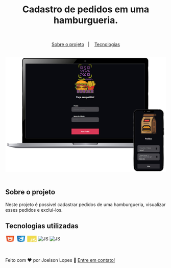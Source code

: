 <h1 align="center">
  Cadastro de pedidos em uma hamburgueria.
</h1>
<br>

<p align="center">
  <a href="#sobre-o-projeto">Sobre o projeto</a>&nbsp;&nbsp;&nbsp;|&nbsp;&nbsp;&nbsp;
  <a href="#tecnologias-utilizadas">Tecnologias</a>
</p>

<br>
<div align="center" >
<img src="https://github.com/JoelsonLopes/challenge-burguer-react/blob/master/src/assets/projeto-finalizado.png" alt="Origin" width="1000px">
</div>
<br>



## Sobre o projeto

Neste projeto é possivel cadastrar pedidos de uma hamburgueria, visualizar esses pedidos e excluí-los.
<br>

## Tecnologias utilizadas

<div style="display: inline_block">
  <img align="center" alt="HTML" height="20" width="30" src="https://raw.githubusercontent.com/devicons/devicon/master/icons/html5/html5-original.svg">
  <img align="center" alt="CSS" height="20" width="30" src="https://raw.githubusercontent.com/devicons/devicon/master/icons/css3/css3-original.svg">
  <img align="center" alt="JS" height="20" width="30" src="https://raw.githubusercontent.com/devicons/devicon/master/icons/javascript/javascript-plain.svg">
  <img align="center" alt="JS" height="20" width="30" src="https://cdn.jsdelivr.net/gh/devicons/devicon/icons/react/react-original.svg" />
  <img align="center" alt="JS" height="20" width="30" src="https://cdn.jsdelivr.net/gh/devicons/devicon/icons/nodejs/nodejs-original.svg" />
</div>
<br>
<br>

Feito com ♥ por Joelson Lopes :wave:   [Entre em contato!](https://www.linkedin.com/in/joelsonlopes/)
